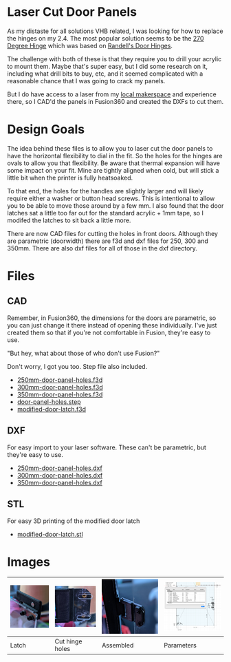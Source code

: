 # Laser Cut Door Panels

As my distaste for all solutions VHB related, I was looking for how to replace the hinges on my 2.4.  The most popular solution seems to be the [270 Degree Hinge](../../chrisrgonzales/270_degree_hinge) which was based on [Randell's Door Hinges](../../randell/Door_Hinges).

The challenge with both of these is that they require you to drill your acrylic to mount them.  Maybe that's super easy, but I did some research on it, including what drill bits to buy, etc, and it seemed complicated with a reasonable chance that I was going to crack my panels.

But I do have access to a laser from my [local makerspace](https://www.heatsynclabs.org) and experience there, so I CAD'd the panels in Fusion360 and created the DXFs to cut them.

# Design Goals
The idea behind these files is to allow you to laser cut the door panels to have the horizontal flexibility to dial in the fit. So the holes for the hinges are ovals to allow you that flexibility.  Be aware that thermal expansion will have some impact on your fit.   Mine are tightly aligned when cold, but will stick a little bit when the printer is fully heatsoaked.  

To that end, the holes for the handles are slightly larger and will likely require either a washer or button head screws.  This is intentional to allow you to be able to move those around by a few mm.  I also found that the door latches sat a little too far out for the standard acrylic + 1mm tape, so I modifed the latches to sit back a little more.

There are now CAD files for cutting the holes in front doors.  Although they are parametric (doorwidth) there are f3d and dxf files for 250, 300 and 350mm.  There are also dxf files for all of those in the dxf directory.

# Files

## CAD

Remember, in Fusion360, the dimensions for the doors are parametric, so you can just change it there instead of opening these individually.  I've just created them so that if you're not comfortable in Fusion, they're easy to use.

"But hey, what about those of who don't use Fusion?"

Don't worry, I got you too.  Step file also included.

* [250mm-door-panel-holes.f3d](CAD/250mm-door-panel-holes.f3d)	
* [300mm-door-panel-holes.f3d](CAD/300mm-door-panel-holes.f3d)	
* [350mm-door-panel-holes.f3d](CAD/300mm-door-panel-holes.f3d)	
* [door-panel-holes.step](CAD/door-panel-holes.step)
* [modified-door-latch.f3d](CAD/modified-door-latch.f3d)

## DXF

For easy import to your laser software.  These can't be parametric, but they're easy to use.

* [250mm-door-panel-holes.dxf](DXF/250mm-door-panel-holes.dxf)
* [300mm-door-panel-holes.dxf](DXF/300mm-door-panel-holes.dxf)
* [350mm-door-panel-holes.dxf](DXF/350mm-door-panel-holes.dxf)

## STL

For easy 3D printing of the modified door latch

* [modified-door-latch.stl](STL/modified-door-latch.stl)


# Images
![](Images/door-latch-installed.jpg)  |  ![](Images/door-hinge-lined-up.jpg) |  ![](Images/door-hinge-installed.jpg) | ![](Images/door-fusion-screenshot.png)
 --- | --- | --- | ---
 Latch |  Cut hinge holes |  Assembled | Parameters

